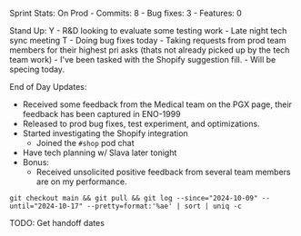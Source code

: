 Sprint Stats:
	On Prod
	- Commits: 8
	- Bug fixes: 3
	- Features: 0

Stand Up:
Y
	- R&D looking to evaluate some testing work
	- Late night tech sync meeting
T
	- Doing bug fixes today
		- Taking requests from prod team members for their highest pri asks (thats not already picked up by the tech team work)
	- I've been tasked with the Shopify suggestion fill.
		- Will be specing today. 

End of Day Updates:
- Received some feedback from the Medical team on the PGX page, their feedback has been captured in ENO-1999
- Released to prod bug fixes, test experiment, and optimizations.
- Started investigating the Shopify integration
	- Joined the `#shop` pod chat
- Have tech planning w/ Slava later tonight
- Bonus:
	- Received unsolicited positive feedback from several team members are on my performance. 

```shell
git checkout main && git pull && git log --since="2024-10-09" --until="2024-10-17" --pretty=format:'%ae' | sort | uniq -c

```


TODO: Get handoff dates